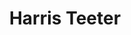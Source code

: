---
title: "Harris Teeter"
url: /virginia-beach/harris-teeter-independence-boulevard/
shop: supermarket
---